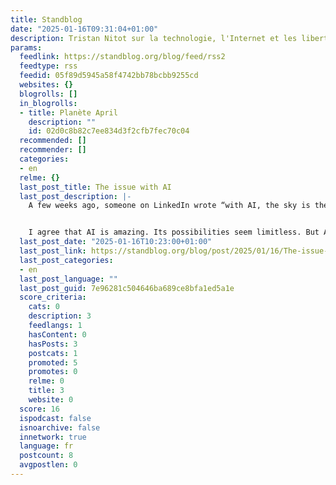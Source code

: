 ```yaml
---
title: Standblog
date: "2025-01-16T09:31:04+01:00"
description: Tristan Nitot sur la technologie, l'Internet et les libertés numériques
params:
  feedlink: https://standblog.org/blog/feed/rss2
  feedtype: rss
  feedid: 05f89d5945a58f4742bb78bcbb9255cd
  websites: {}
  blogrolls: []
  in_blogrolls:
  - title: Planète April
    description: ""
    id: 02d0c8b82c7ee834d3f2cfb7fec70c04
  recommended: []
  recommender: []
  categories:
  - en
  relme: {}
  last_post_title: The issue with AI
  last_post_description: |-
    A few weeks ago, someone on LinkedIn wrote “with AI, the sky is the limit”. I respectfully disagree.


    I agree that AI is amazing. Its possibilities seem limitless. But AI does not exist in a
  last_post_date: "2025-01-16T10:23:00+01:00"
  last_post_link: https://standblog.org/blog/post/2025/01/16/The-issue-with-AI
  last_post_categories:
  - en
  last_post_language: ""
  last_post_guid: 7e96281c504646ba689ce8bfa1ed5a1e
  score_criteria:
    cats: 0
    description: 3
    feedlangs: 1
    hasContent: 0
    hasPosts: 3
    postcats: 1
    promoted: 5
    promotes: 0
    relme: 0
    title: 3
    website: 0
  score: 16
  ispodcast: false
  isnoarchive: false
  innetwork: true
  language: fr
  postcount: 8
  avgpostlen: 0
---
```

